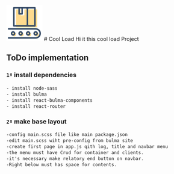 
![logo](./public/logo.svg) # Cool Load
Hi it this cool load Project
## ToDo implementation

### `1º` install dependencies
    - install node-sass
    - install bulma
    - install react-bulma-components
    - install react-router

### `2º` make base layout
    -config main.scss file like main package.json
    -edit main.scss wiht pre-config from bulma site
    -create first page in app.js qith log, title and navbar menu
    -the menu must have Crud for container and clients.
    -it's necessary make relatory end button on navbar.
    -Right below must has space for contents.
